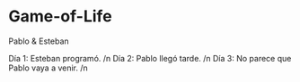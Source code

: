 # Game-of-Life

Pablo & Esteban

Día 1: Esteban programó. /n
Día 2: Pablo llegó tarde. /n
Día 3: No parece que Pablo vaya a venir. /n
